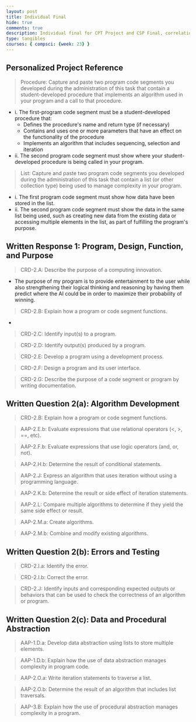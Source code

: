 ```yaml
---
layout: post
title: Individual Final
hide: true
comments: true
description: Individual final for CPT Project and CSP Final, correlation to CPT showing how my features/pull requests map to CollegeBoard requirements
type: tangibles
courses: { compsci: {week: 23} }
---
```


## Personalized Project Reference
> Procedure: Capture and paste two program code segments you developed during the administration of this task that contain a student-developed procedure that implements an algorithm used in your program and a call to that procedure.
- i. The first-program code segment must be a student-developed procedure that:
    - Defines the procedure's name and return type (if necessary)
    - Contains and uses one or more parameters that have an effect on the functionality of the procedure
    - Implements an algorithm that includes sequencing, selection and iteration
- ii. The second program code segment must show where your student-developed procedure is being called in your program.

> List:	Capture and paste two program code segments you developed during the administration of this task that contain a list (or other collection type) being used to manage complexity in your program.
- i. The first program code segment must show how data have been stored in the list.
- ii. The second program code segment must show the data in the same list being used, such as creating new data from the existing data or accessing multiple elements in the list, as part of fulfilling the program's purpose.

## Written Response 1: Program, Design, Function, and Purpose
> CRD-2.A: Describe the purpose of a computing innovation.  
- The purpose of my program is to provide entertainment to the user while also strengthening their logical thinking and reasoning by having them predict where the AI could be in order to maximize their probability of winning.

> CRD-2.B: Explain how a program or code segment functions.  
- 

> CRD-2.C: Identify input(s) to a program. 

> CRD-2.D: Identify output(s) produced by a program. 

> CRD-2.E: Develop a program using a development process. 

> CRD-2.F: Design a program and its user interface. 

> CRD-2.G: Describe the purpose of a code segment or program by writing documentation. 


## Written Question 2(a): Algorithm Development
> CRD-2.B: Explain how a program or code segment functions.

> AAP-2.E.b: Evaluate expressions that use relational operators (<, >, ==, etc).

> AAP-2.F.b: Evaluate expressions that use logic operators (and, or, not).

> AAP-2.H.b: Determine the result of conditional statements.

> AAP-2.J: Express an algorithm that uses iteration without using a programming language.

> AAP-2.K.b: Determine the result or side effect of iteration statements.

> AAP-2.L: Compare multiple algorithms to determine if they yield the same side effect or result.

> AAP-2.M.a: Create algorithms.

> AAP-2.M.b: Combine and modify existing algorithms.


## Written Question 2(b): Errors and Testing
> CRD-2.I.a: Identify the error. 

> CRD-2.I.b: Correct the error. 

> CRD-2.J: Identify inputs and corresponding expected outputs or behaviors that can be used to check the correctness of an algorithm or program.

## Written Question 2(c): Data and Procedural Abstraction
> AAP-1.D.a: Develop data abstraction using lists to store multiple elements.  

> AAP-1.D.b: Explain how the use of data abstraction manages complexity in program code.  

> AAP-2.O.a: Write iteration statements to traverse a list. 

> AAP-2.O.b: Determine the result of an algorithm that includes list traversals.  

> AAP-3.B: Explain how the use of procedural abstraction manages complexity in a program. 

